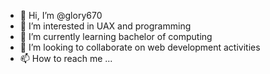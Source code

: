 - 👋 Hi, I’m @glory670
- 👀 I’m interested in UAX and programming
- 🌱 I’m currently learning bachelor of computing
- 💞️ I’m looking to collaborate on web development activities
- 📫 How to reach me ...

<!---
glory670/glory670 is a ✨ special ✨ repository because its `README.md` (this file) appears on your GitHub profile.
You can click the Preview link to take a look at your changes.
--->
